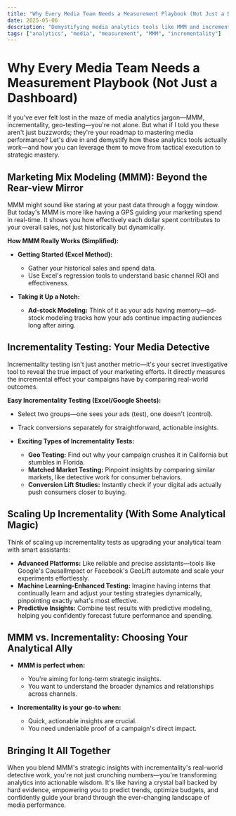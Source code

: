 ```yaml
---
title: "Why Every Media Team Needs a Measurement Playbook (Not Just a Dashboard)"
date: 2025-05-06
description: "Demystifying media analytics tools like MMM and incrementality testing, and how to leverage them to move from tactical execution to strategic mastery."
tags: ["analytics", "media", "measurement", "MMM", "incrementality"]
---
```


# Why Every Media Team Needs a Measurement Playbook (Not Just a Dashboard)

If you've ever felt lost in the maze of media analytics jargon—MMM, incrementality, geo-testing—you're not alone. But what if I told you these aren't just buzzwords; they're your roadmap to mastering media performance? Let's dive in and demystify how these analytics tools actually work—and how you can leverage them to move from tactical execution to strategic mastery.

## Marketing Mix Modeling (MMM): Beyond the Rear-view Mirror

MMM might sound like staring at your past data through a foggy window. But today's MMM is more like having a GPS guiding your marketing spend in real-time. It shows you how effectively each dollar spent contributes to your overall sales, not just historically but dynamically.

**How MMM Really Works (Simplified):**

- **Getting Started (Excel Method):**  
  - Gather your historical sales and spend data.  
  - Use Excel's regression tools to understand basic channel ROI and effectiveness.

- **Taking it Up a Notch:**  
  - **Ad-stock Modeling:** Think of it as your ads having memory—ad-stock modeling tracks how your ads continue impacting audiences long after airing.

## Incrementality Testing: Your Media Detective

Incrementality testing isn't just another metric—it's your secret investigative tool to reveal the true impact of your marketing efforts. It directly measures the incremental effect your campaigns have by comparing real-world outcomes.

**Easy Incrementality Testing (Excel/Google Sheets):**

- Select two groups—one sees your ads (test), one doesn't (control).  
- Track conversions separately for straightforward, actionable insights.

- **Exciting Types of Incrementality Tests:**  
  - **Geo Testing:** Find out why your campaign crushes it in California but stumbles in Florida.  
  - **Matched Market Testing:** Pinpoint insights by comparing similar markets, like detective work for consumer behaviors.  
  - **Conversion Lift Studies:** Instantly check if your digital ads actually push consumers closer to buying.

## Scaling Up Incrementality (With Some Analytical Magic)

Think of scaling up incrementality tests as upgrading your analytical team with smart assistants:

- **Advanced Platforms:** Like reliable and precise assistants—tools like Google's CausalImpact or Facebook's GeoLift automate and scale your experiments effortlessly.  
- **Machine Learning-Enhanced Testing:** Imagine having interns that continually learn and adjust your testing strategies dynamically, pinpointing exactly what's most effective.  
- **Predictive Insights:** Combine test results with predictive modeling, helping you confidently forecast future performance and spending.

## MMM vs. Incrementality: Choosing Your Analytical Ally

- **MMM is perfect when:**  
  - You're aiming for long-term strategic insights.  
  - You want to understand the broader dynamics and relationships across channels.

- **Incrementality is your go-to when:**  
  - Quick, actionable insights are crucial.  
  - You need undeniable proof of a campaign's direct impact.

## Bringing It All Together

When you blend MMM's strategic insights with incrementality's real-world detective work, you're not just crunching numbers—you're transforming analytics into actionable wisdom. It's like having a crystal ball backed by hard evidence, empowering you to predict trends, optimize budgets, and confidently guide your brand through the ever-changing landscape of media performance. 